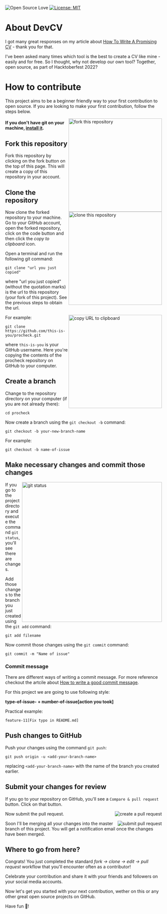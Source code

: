 ![Open Source Love](https://img.shields.io/badge/open%20soure-%F0%9F%92%9F-blueviolet?style=flat-square)
[![License: MIT](https://img.shields.io/badge/License-MIT-green.svg)](https://opensource.org/licenses/MIT)
# 

# About DevCV

I got many great responses on my article about <a href="https://dev.to/yuridevat/how-to-write-a-promising-cv-32ih">How To Write A Promising CV</a> - thank you for that.

I've been asked many times which tool is the best to create a CV like mine - easily and for free. So I thought, why not develop our own tool? Together, open source, as part of Hacktoberfest 2022?

# How to contribute

This project aims to be a beginner friendly way to your first contribution to open source. If you are looking to make your first contribution, follow the steps below.

<img align="right" width="300" src="https://docs.google.com/uc?export=download&id=1SbliQ66gfCx0uiwcG_04FAPXNMPHVE7s" alt="fork this repository" />

#### If you don't have git on your machine, [install it](https://help.github.com/articles/set-up-git/).

## Fork this repository

Fork this repository by clicking on the fork button on the top of this page.
This will create a copy of this repository in your account.

## Clone the repository

<img align="right" width="300" src="https://docs.google.com/uc?export=download&id=10xHPRthNMKP8vi_mS8KjklhlLIhVlp6g" alt="clone this repository" />

Now clone the forked repository to your machine. Go to your GitHub account, open the forked repository, click on the code button and then click the _copy to clipboard_ icon.

Open a terminal and run the following git command:

```
git clone "url you just copied"
```

where "url you just copied" (without the quotation marks) is the url to this repository (your fork of this project). See the previous steps to obtain the url.

<img align="right" width="300" src="https://docs.google.com/uc?export=download&id=1ifdWqKw4DYvhUjmH_LNNAt925S7WPNC4" alt="copy URL to clipboard" />

For example:

```
git clone https://github.com/this-is-you/procheck.git
```

where `this-is-you` is your GitHub username. Here you're copying the contents of the procheck repository on GitHub to your computer.

## Create a branch

Change to the repository directory on your computer (if you are not already there):

```
cd procheck
```

Now create a branch using the `git checkout -b` command:

```
git checkout -b your-new-branch-name
```

For example:

```
git checkout -b name-of-issue
```

## Make necessary changes and commit those changes


<img align="right" width="450" src="" alt="git status" />

If you go to the project directory and execute the command `git status`, you'll see there are changes.

Add those changes to the branch you just created using the `git add` command:

```
git add filename
```

Now commit those changes using the `git commit` command:

```
git commit -m "Name of issue"
```

### Commit message

There are different ways of writing a commit message. For more reference checkout the 
artcile about [How to write a good commit message](https://dev.to/chrissiemhrk/git-commit-message-5e21).

For this project we are going to use following style:

**type-of-issue- + number-of-issue[action you took]**

Practical example:

`feature-11[Fix typo in README.md]`

## Push changes to GitHub

Push your changes using the command `git push`:

```
git push origin -u <add-your-branch-name>
```

replacing `<add-your-branch-name>` with the name of the branch you created earlier.

## Submit your changes for review

If you go to your repository on GitHub, you'll see a `Compare & pull request` button. Click on that button.

<img style="float: right;" src="" alt="create a pull request" />

Now submit the pull request.

<img style="float: right;" src="" alt="submit pull request" />

Soon I'll be merging all your changes into the master branch of this project. You will get a notification email once the changes have been merged.

## Where to go from here?

Congrats! You just completed the standard _fork -> clone -> edit -> pull request_ workflow that you'll encounter often as a contributor!

Celebrate your contribution and share it with your friends and followers on your social media accounts.

Now let's get you started with your next contribution, wether on this or any other great open source projects on GitHub.

Have fun 👻!
